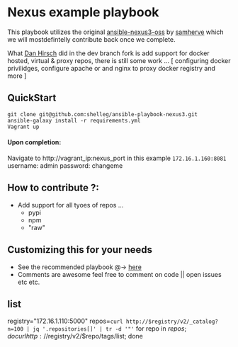 Nexus example playbook
======================

This playbook utilizes the original
[ansible-nexus3-oss](https://github.com/savoirfairelinux/ansible-nexus3-oss) by [samherve](https://github.com/samherve) which we will mostdefintelly contribute back once we complete.

What [Dan Hirsch](https://github.com/hackndoes) did in the dev branch fork
is add support for docker hosted, virtual & proxy repos, there is still
some work ... [ configuring docker privilidges, configure apache or and nginx to proxy docker registry and more ]


## QuickStart

```
git clone git@github.com:shelleg/ansible-playbook-nexus3.git
ansible-galaxy install -r requirements.yml
Vagrant up
```

#### Upon completion:

Navigate to http://vagrant_ip:nexus_port in this example `172.16.1.160:8081`
username: admin
password: changeme 

## How to contribute ?:
- Add support for all tyoes of repos ... 
    - pypi
    - npm
    - "raw"


## Customizing this for your needs
- See the recommended playbook @->  [here](https://github.com/savoirfairelinux/ansible-nexus3-oss/blob/master/README.md#example-playbook)
- Comments are awesome feel free to comment on code || open issues etc etc.



## list
registry="172.16.1.110:5000"
repos=`curl http://$registry/v2/_catalog?n=100 | jq '.repositories[]' | tr -d '"'`
for repo in $repos; do 
   curl http://$registry/v2/$repo/tags/list; 
done